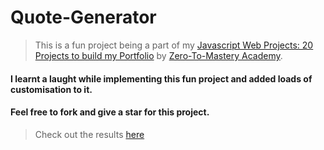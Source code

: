 # Quote-Generator

> This is a fun project being a part of my [Javascript Web Projects: 20 Projects to build my Portfolio](https://www.udemy.com/course/javascript-web-projects-to-build-your-portfolio-resume/) by [Zero-To-Mastery Academy](https://zerotomastery.io/).

#### I learnt a laught while implementing this fun project and added loads of customisation to it.

#### Feel free to fork and give a star for this project.

> Check out the results [here](https://daniellivingston32.github.io/Quote-Generator/)
